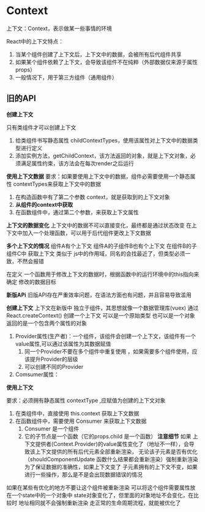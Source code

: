 # Context
上下文：Context，表示做某一些事情的环境

React中的上下文特点：
1. 当某个组件创建了上下文后，上下文中的数据，会被所有后代组件共享
2. 如果某个组件依赖了上下文，会导致该组件不在纯粹（外部数据仅来源于属性props）
3. 一般情况下，用于第三方组件（通用组件）

## 旧的API
**创建上下文**

只有类组件才可以创建上下文

1. 给类组件书写静态属性 childContextTypes，使用该属性对上下文中的数据类型进行定义
2. 添加实例方法，getChildContext，该方法返回的对象，就是上下文对象，必须满足属性约束，该方法会在每次render之后运行

**使用上下文数据**
要求：如果要使用上下文中的数据，组件必需要使用一个静态属性 contextTypes来获取上下文中的数据
1. 在构造函数中有了第二个参数 context，就是获取到的上下文对象
2. **从组件的context中获取**
3. 在函数组件中，通过第二个参数，来获取上下文属性

**上下文的数据变化**
上下文中的数据不可以直接变化，最终都是通过状态改变 
在上下文中加入一个处理函数，可以用于后代组件更改上下文数据

**多个上下文的情况**
组件A有个上下文
组件A的子组件B也有个上下文
在组件B的子组件C中 获取上下文 类似于 js中的作用域，同名的会找最近了，但类型必须一致，不然会报错

在定义 一个函数用于修改上下文的数据时，根据函数中的运行环境中的this指向来确定 修改的数据目标

**新版APi**
旧版API存在严重效率问题，在语法方面也有问题，并且容易导致滥用

**创建上下文**
上下文在新版中 独立于组件，其思想就像一个数据管理库(vuex)
通过 React.createContext() 创建一个上下文 可以是一个原始类型 也可以是一个对象
返回的是一个包含两个属性的对象

1. Provider属性(生产者)：一个组件，该组件会创建一个上下文，该组件有一个value属性,可以通过该属性为其数据赋值 
   1. 同一个Provider不要在多个组件中重复使用 ，如果需要多个组件使用，应该提升Provider的层级
   2. 可以创建不同的Provider
2. Comsumer属性：

**使用上下文**

要求：必须拥有静态属性 contextType ,应赋值为创建的上下文对象

1. 在类组件中，直接使用 this.context 获取上下文数据
2. 在函数组件中，需要使用 Consumer 来获取上下文数据
   1. Consumer 是一个组件
   2. 它的子节点是一个函数（它的props.child 是一个函数）
**注意细节**
如果 上下文提供者(Context.Provider)的value属性变化了（地址不一样），会导致该上下文提供的所有后代元素全部重新渲染，
无论该子元素是否有优化（shouldComponentUpdate 函数什么结果都会重新渲染）强制重新渲染
为了保证数据的准确性，如果上下文变了 子元素拥有的上下文不变，如果进行一些操作，那么是不是会出现数据错误的情况

如果在某些有优化的地方不要让这个组件被重新渲染
可以将这个组件需要属性放在一个state中的一个对象中
state对象变化了，但里面的对象地址不会变化，在比较时 地址相同就不会强制重新渲染 走正常的生命周期流程，就能被优化了